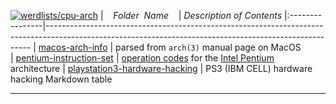 [![werdlists/cpu-arch](https://img.shields.io/badge/werdlists-cpu-arch-purple.svg?logo=github&style=popout&longCache=true)](# "werdlists/cpu-arch")
|&nbsp;&nbsp;&nbsp;&nbsp;_Folder&nbsp;&nbsp;Name_&nbsp;&nbsp;&nbsp;&nbsp;| _Description of Contents_
|:----------------|--------------------------------------------------------------------------------------------------------------------------------------------------------
| [macos-arch-info](macos-arch-info.md) |  parsed from `arch(3)` manual page on MacOS  
| [pentium-instruction-set](pentium-instruction-set.txt) |  [operation codes](https://wikipedia.org/wiki/Opcode) for the [Intel Pentium](https://wikipedia.org/wiki/Pentium) architecture 
| [playstation3-hardware-hacking](playstation3-hardware-hacking.md) |  PS3 (IBM CELL) hardware hacking Markdown table

* * *

